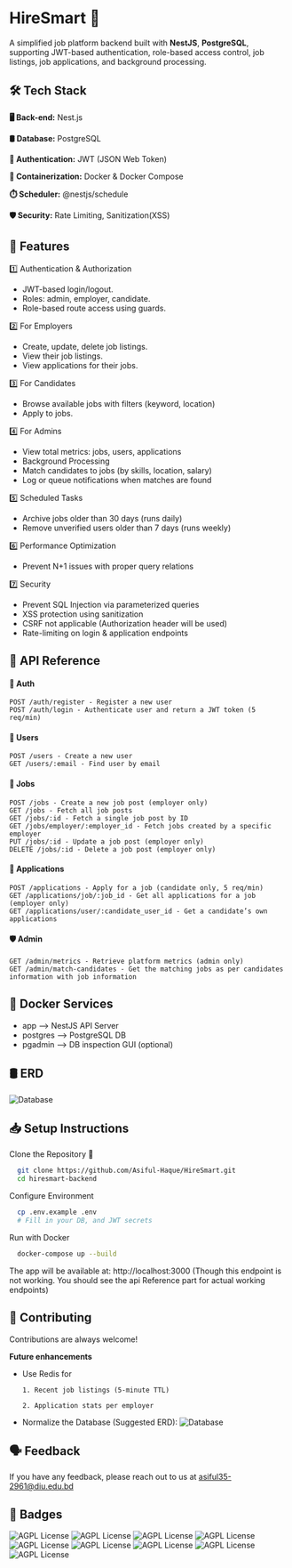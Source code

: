  
#  HireSmart 💼

A simplified job platform backend built with **NestJS**, **PostgreSQL**, supporting JWT-based authentication, role-based access control, job listings, job applications, and background processing.



## 🛠️ Tech Stack


**🖥️ Back-end:** Nest.js

**🛢️ Database:** PostgreSQL

**🔑 Authentication:** JWT (JSON Web Token)

**🐳 Containerization:** Docker & Docker Compose

**⏱️ Scheduler:** @nestjs/schedule

**🛡️ Security:** Rate Limiting, Sanitization(XSS)










## 🌟 Features
1️⃣ Authentication & Authorization
- JWT-based login/logout.
- Roles: admin, employer, candidate.
- Role-based route access using guards.

2️⃣ For Employers
- Create, update, delete job listings.
- View their job listings.
- View applications for their jobs.

3️⃣ For Candidates
- Browse available jobs with filters (keyword, location)
- Apply to jobs.

4️⃣  For Admins

- View total metrics: jobs, users, applications
- Background Processing
- Match candidates to jobs (by skills, location, salary)
- Log or queue notifications when matches are found


5️⃣ Scheduled Tasks
- Archive jobs older than 30 days (runs daily)
- Remove unverified users older than 7 days (runs weekly)

6️⃣ Performance Optimization

- Prevent N+1 issues with proper query relations

7️⃣ Security
- Prevent SQL Injection via parameterized queries
- XSS protection using sanitization
- CSRF not applicable (Authorization header will be used)
- Rate-limiting on login & application endpoints










## 🔗 API Reference

#### 🔐 Auth

```http
POST /auth/register - Register a new user
POST /auth/login - Authenticate user and return a JWT token (5 req/min)
```

#### 👤 Users

```http
POST /users - Create a new user
GET /users/:email - Find user by email
```

#### 💼 Jobs

```http
POST /jobs - Create a new job post (employer only)
GET /jobs - Fetch all job posts
GET /jobs/:id - Fetch a single job post by ID
GET /jobs/employer/:employer_id - Fetch jobs created by a specific employer
PUT /jobs/:id - Update a job post (employer only)
DELETE /jobs/:id - Delete a job post (employer only)
```

#### 📄 Applications

```http
POST /applications - Apply for a job (candidate only, 5 req/min)
GET /applications/job/:job_id - Get all applications for a job (employer only)
GET /applications/user/:candidate_user_id - Get a candidate’s own applications
```

#### 🛡️ Admin

```http
GET /admin/metrics - Retrieve platform metrics (admin only)
GET /admin/match-candidates - Get the matching jobs as per candidates information with job information
```






## 🐳 Docker Services

- app	--> NestJS API Server
- postgres --> PostgreSQL DB
- pgadmin -->	DB inspection GUI (optional)


## 🛢️ ERD

![Database](https://res.cloudinary.com/ddrvm4qt3/image/upload/v1751183421/drawSQL-image-export-2025-06-29_1_rfskxa.png)



## 📥 Setup Instructions

Clone the Repository 🚀

```bash
  git clone https://github.com/Asiful-Haque/HireSmart.git
  cd hiresmart-backend
```
Configure Environment
```bash
  cp .env.example .env
  # Fill in your DB, and JWT secrets
```
Run with Docker
```bash
  docker-compose up --build
```
The app will be available at:
http://localhost:3000 (Though this endpoint is not working. You should see the api Reference part for actual working endpoints)

## 🙌 Contributing

Contributions are always welcome!

**Future enhancements**
- Use Redis for 

      1. Recent job listings (5-minute TTL)

      2. Application stats per employer

- Normalize the Database (Suggested ERD):
![Database](https://res.cloudinary.com/ddrvm4qt3/image/upload/v1751183344/drawSQL-image-export-2025-06-29_2_zwfrn7.png)



## 🗣️ Feedback

If you have any feedback, please reach out to us at asiful35-2961@diu.edu.bd

## 🧿 Badges

![AGPL License](https://img.shields.io/badge/nestjs-E0234E?style=for-the-badge&logo=nestjs&logoColor=white)
![AGPL License](https://img.shields.io/badge/PostgreSQL-316192?style=for-the-badge&logo=postgresql&logoColor=white)
![AGPL License](https://img.shields.io/badge/JWT-000000?style=for-the-badge&logo=JSON%20web%20tokens&logoColor=white)
![AGPL License](https://img.shields.io/badge/Docker-2CA5E0?style=for-the-badge&logo=docker&logoColor=white)
![AGPL License](https://img.shields.io/badge/Docker%20Compose-2496ED?style=for-the-badge&logo=docker&logoColor=white)
![AGPL License](https://img.shields.io/badge/Google_chrome-4285F4?style=for-the-badge&logo=Google-chrome&logoColor=white)
![AGPL License](https://img.shields.io/badge/npm-CB3837?style=for-the-badge&logo=npm&logoColor=white) 
![AGPL License](https://img.shields.io/badge/JavaScript-323330?style=for-the-badge&logo=javascript&logoColor=F7DF1E)
![AGPL License](https://img.shields.io/badge/json-5E5C5C?style=for-the-badge&logo=json&logoColor=white)


